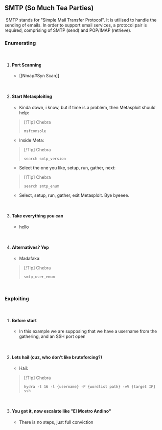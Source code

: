 ## SMTP (So Much Tea Parties)
​
SMTP stands for "Simple Mail Transfer Protocol". It is utilised to handle the sending of emails. In order to support email services, a protocol pair is required, comprising of SMTP (send) and POP/IMAP (retrieve).
​
​
### Enumerating
​
1. #### Port Scanning
   - [[Nmap#Syn Scan]]
   
   ​
2. #### Start Metasploiting
   - Kinda down, i know, but if time is a problem, then Metasploit should help:
   >[!Tip] Chebra
   >```
   >msfconsole
   >```
   
   - Inside Meta:
   >[!Tip] Chebra
   >```
   >search smtp_version
   >```
   
   - Select the one you like, setup, run, gather, next:
   >[!Tip] Chebra
   >```
   >search smtp_enum
   >```
   
   - Select, setup, run, gather, exit Metasploit. Bye byeeee.
   
   ​
3. #### Take everything you can
   - hello
   
   ​
4. #### Alternatives? Yep
   - Madafaka:
   >[!Tip] Chebra
   >```
   >smtp_user_enum
   >```
   
   ​
​
### Exploiting
​
1. #### Before start
   - In this example we are supposing that we have a username from the gathering, and an SSH port open
   
   ​
2. #### Lets hail (cuz, who don't like bruteforcing?)
   - Hail:
   >[!Tip] Chebra
   >```
   >hydra -t 16 -l {username} -P {wordlist path} -vV {target IP} ssh
   >```
   
   ​
3. #### You got it, now escalate like "El Mostro Andino"
   - There is no steps, just full conviction